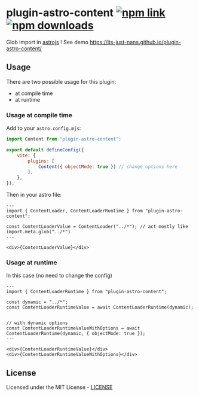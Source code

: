 # plugin-astro-content [![npm link](https://img.shields.io/npm/v/plugin-astro-content)](https://www.npmjs.com/package/plugin-astro-content) [![npm downloads](https://img.shields.io/npm/dt/plugin-astro-content)](https://www.npmjs.com/package/plugin-astro-content)

Glob import in [astrojs](https://astro.build) ! See demo <https://its-just-nans.github.io/plugin-astro-content/>

## Usage

There are two possible usage for this plugin:

- at compile time
- at runtime

### Usage at compile time

Add to your `astro.config.mjs`:

```js
import Content from "plugin-astro-content";

export default defineConfig({
    vite: {
        plugins: [
            Content({ objectMode: true }) // change options here
        ],
    },
});
```

Then in your astro file:

```astro
---
import { ContentLoader, ContentLoaderRuntime } from "plugin-astro-content";

const ContentLoaderValue = ContentLoader("../*"); // act mostly like import.meta.glob("../*")
---

<div>{ContentLoaderValue}</div>
```

### Usage at runtime

In this case (no need to change the config)

```astro
---
import { ContentLoaderRuntime } from "plugin-astro-content";

const dynamic = "../*";
const ContentLoaderRuntimeValue = await ContentLoaderRuntime(dynamic);


// with dynamic options
const ContentLoaderRuntimeValueWithOptions = await ContentLoaderRuntime(dynamic, { objectMode: true });
---

<div>{ContentLoaderRuntimeValue}</div>
<div>{ContentLoaderRuntimeValueWithOptions}</div>
```

## License

Licensed under the MIT License - [LICENSE](LICENSE)
